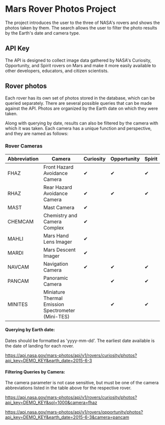 # Mars Rover Photos Project

The project introduces the user to the three of NASA's rovers and shows the photos taken by them. The search allows the user to filter the photo results by the Earth's date and camera type.

## API Key

The API is designed to collect image data gathered by NASA's Curiosity, Opportunity, and Spirit rovers on Mars and make it more easily available to other developers, educators, and citizen scientists.

## Rover photos

Each rover has its own set of photos stored in the database, which can be queried separately. There are several possible queries that can be made against the API. Photos are organized by the Earth date on which they were taken.

Along with querying by date, results can also be filtered by the camera with which it was taken. Each camera has a unique function and perspective, and they are named as follows:

### Rover Cameras

  Abbreviation | Camera                         | Curiosity | Opportunity | Spirit
  ------------ | ------------------------------ | --------  | ----------- | ------ |
   FHAZ|Front Hazard Avoidance Camera|✔|✔|✔|
   RHAZ|Rear Hazard Avoidance Camera|✔|✔|✔|
   MAST|Mast Camera| ✔||
   CHEMCAM|Chemistry and Camera Complex  |✔||
   MAHLI|Mars Hand Lens Imager|✔||
   MARDI|Mars Descent Imager|✔||
   NAVCAM|Navigation Camera|✔|✔|✔|
   PANCAM|Panoramic Camera| |✔|✔|
   MINITES|Miniature Thermal Emission Spectrometer (Mini-TES)| |✔|✔|

#### Querying by Earth date:

Dates should be formatted as 'yyyy-mm-dd'. The earliest date available is the date of landing for each rover.

https://api.nasa.gov/mars-photos/api/v1/rovers/curiosity/photos?api_key=DEMO_KEY&earth_date=2015-6-3

#### Filtering Queries by Camera:

The camera parameter is not case sensitive, but must be one of the camera abbreviations listed in the table above for the respective rover.

https://api.nasa.gov/mars-photos/api/v1/rovers/curiosity/photos?api_key=DEMO_KEY&sol=1000&camera=fhaz

https://api.nasa.gov/mars-photos/api/v1/rovers/opportunity/photos?api_key=DEMO_KEY&earth_date=2015-6-3&camera=pancam
